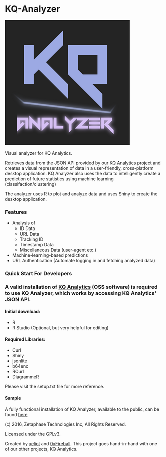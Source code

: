 # KQ-Analyzer
![Logo](/KQ-Analyzer/img/kq-analyzer.png)

Visual analyzer for KQ Analytics.

Retrieves data from the JSON API provided by our [KQ Analytics project](https://github.com/ZetaPhase/KQAnalytics) and creates a visual representation of data in a user-friendly, cross-platform desktop application. KQ Analyzer also uses the data to intelligently create a prediction of future statistics using machine learning (classifaction/clustering)

The analyzer uses R to plot and analyze data and uses Shiny to create the desktop application.


### Features
- Analysis of
  - ID Data
  - URL Data
  - Tracking ID
  - Timestamp Data
  - Miscellaneous Data (user-agent etc.)
- Machine-learning-based predictions
- URL Authentication (Automate logging in and fetching analyzed data)

### Quick Start For Developers

### A valid installation of [KQ Analytics](https://github.com/ZetaPhase/KQAnalytics) (OSS software) is required to use KQ Analyzer, which works by accessing KQ Analytics' JSON API.

#### Initial download: 
- R
- R Studio (Optional, but very helpful for editing)

#### Required Libraries:
- Curl
- Shiny
- jsonlite
- b64enc
- RCurl
- DiagrammeR

Please visit the setup.txt file for more reference.

#### Sample
A fully functional installation of KQ Analyzer, available to the public, can be found [here](https://apps.zetaphase.io/kq-analyzer/)

(c) 2016, Zetaphase Technologies Inc, All Rights Reserved.

Licensed under the GPLv3.

Created by [xeliot](https://github.com/xeliot) and [0xFireball](https://github.com/0xFireball). This project goes hand-in-hand with one of our other projects, KQ Analytics.
